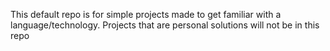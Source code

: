 This default repo is for simple projects made to get familiar with a language/technology. Projects that are personal solutions will not be in this repo

